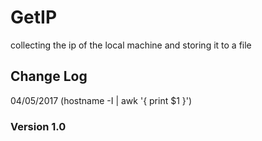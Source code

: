 # GetIP
collecting the ip of the local machine and storing it to a file

## Change Log
04/05/2017
	(hostname -I | awk '{ print $1 }')

### Version 1.0

